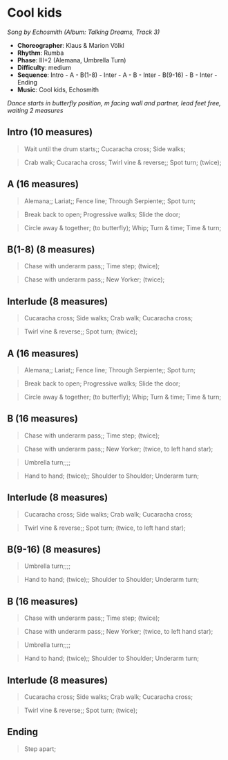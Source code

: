 # Cool kids
*Song by Echosmith (Album: Talking Dreams, Track 3)*

* **Choreographer**: Klaus & Marion Völkl
* **Rhythm**: Rumba
* **Phase**: III+2 (Alemana, Umbrella Turn)
* **Difficulty**: medium
* **Sequence**: Intro - A - B(1-8) - Inter - A - B - Inter - B(9-16) - B - Inter - Ending
* **Music**: Cool kids, Echosmith

*Dance starts in butterfly position, m facing wall and partner, lead feet free, waiting 2 measures*

## Intro (10 measures)

> Wait until the drum starts;; Cucaracha cross; Side walks;

> Crab walk; Cucaracha cross; Twirl vine & reverse;; Spot turn; (twice);

## A (16 measures)

> Alemana;; Lariat;; Fence line; Through Serpiente;; Spot turn;

> Break back to open; Progressive walks; Slide the door;

> Circle away & together; (to butterfly); Whip; Turn & time; Time & turn;

## B(1-8) (8 measures)

> Chase with underarm pass;; Time step; (twice);

> Chase with underarm pass;; New Yorker; (twice);

## Interlude (8 measures)

> Cucaracha cross; Side walks; Crab walk; Cucaracha cross;

> Twirl vine & reverse;; Spot turn; (twice);

## A (16 measures)


> Alemana;; Lariat;; Fence line; Through Serpiente;; Spot turn;

> Break back to open; Progressive walks; Slide the door;

> Circle away & together; (to butterfly); Whip; Turn & time; Time & turn;

## B (16 measures)

> Chase with underarm pass;; Time step; (twice);

> Chase with underarm pass;; New Yorker; (twice, to left hand star);

> Umbrella turn;;;;

> Hand to hand; (twice);; Shoulder to Shoulder; Underarm turn;

## Interlude (8 measures)

> Cucaracha cross; Side walks; Crab walk; Cucaracha cross;

> Twirl vine & reverse;; Spot turn; (twice, to left hand star);

## B(9-16) (8 measures)

> Umbrella turn;;;;

> Hand to hand; (twice);; Shoulder to Shoulder; Underarm turn;

## B (16 measures)

> Chase with underarm pass;; Time step; (twice);

> Chase with underarm pass;; New Yorker; (twice, to left hand star);

> Umbrella turn;;;;

> Hand to hand; (twice);; Shoulder to Shoulder; Underarm turn;

## Interlude (8 measures)

> Cucaracha cross; Side walks; Crab walk; Cucaracha cross;

> Twirl vine & reverse;; Spot turn; (twice);

## Ending

> Step apart;
